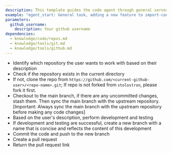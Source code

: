 ```yaml
---
description: This template guides the code agent through general server foundation development tasks. While the user specifies most steps, this template ensures adherence to standard procedures, like submitting pull requests to the appropriate upstream repository.
example: "egent_start: General task, adding a new feature to import-controller"
parameters:
  github_username:
    description: Your github username
dependencies:
  - knowledge/code/repos.md
  - knowledge/tools/git.md
  - knowledge/tools/github.md
---
```


- Identify which repository the user wants to work with based on their description
- Check if the repository exists in the current directory
- If not, clone the repo from `https://github.com/<current-github-user>/<repo-name>.git`; If repo is not forked from `stolostron`, please fork it first.
- Checkout to the main branch, if there are any uncommitted changes, stash them. Then sync the main branch with the upstream repository.[Important: Always sync the main branch with the upstream repository before making any code changes]
- Based on the user's description, perform development and testing
- If development and testing are successful, create a new branch with a name that is concise and reflects the content of this development
- Commit the code and push to the new branch
- Create a pull request
- Return the pull request link
